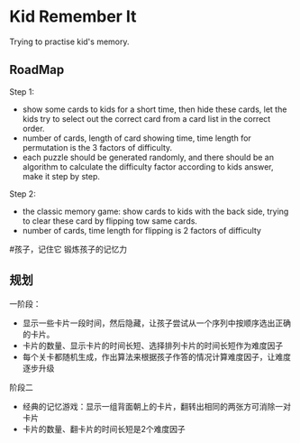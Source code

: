 # Kid Remember It 
Trying to practise kid's memory.

## RoadMap
Step 1:

* show some cards to kids for a short time, then hide these cards, let the kids try to select out the correct card from a card list in the correct order.
* number of cards, length of card showing time, time length for permutation is the 3 factors of difficulty.
* each puzzle should be generated randomly, and there should be an algorithm to calculate the difficulty factor according to kids answer, make it step by step.

Step 2:

* the classic memory game: show cards to kids with the back side, trying to clear these card by flipping tow same cards.
* number of cards, time length for flipping is 2 factors of difficulty  


#孩子，记住它
锻炼孩子的记忆力

## 规划
一阶段：

* 显示一些卡片一段时间，然后隐藏，让孩子尝试从一个序列中按顺序选出正确的卡片。
* 卡片的数量、显示卡片的时间长短、选择排列卡片的时间长短作为难度因子
* 每个关卡都随机生成，作出算法来根据孩子作答的情况计算难度因子，让难度逐步升级

阶段二

* 经典的记忆游戏：显示一组背面朝上的卡片，翻转出相同的两张方可消除一对卡片
* 卡片的数量、翻卡片的时间长短是2个难度因子